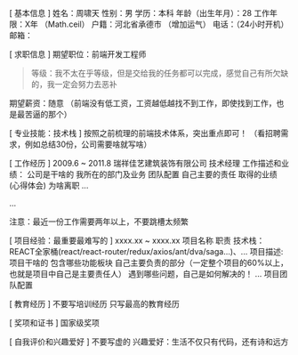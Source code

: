 [ 基本信息 ]
  姓名：周啸天
  性别：男
  学历：本科
  年龄（出生年月）：28
  工作年限：X年 （Math.ceil）
  户籍：河北省承德市 （增加运气）
  电话：（24小时开机）
  邮箱：

[ 求职信息 ]
  期望职位：前端开发工程师
  > 等级：我不太在乎等级，但是交给我的任务都可以完成，感觉自己有所欠缺的，我一定会努力去恶补

  期望薪资：随意 （前端没有低工资，工资越低越找不到工作，即使找到工作，也是最苦逼的那个）

[ 专业技能：技术栈 ]
  按照之前梳理的前端技术体系，突出重点即可！
  （看招聘需求，例如总结30份，公司需要啥就写啥）

[ 工作经历 ]
  2009.6 ~ 2011.8  瑞祥佳艺建筑装饰有限公司  技术经理
   工作描述和业绩：
      公司是干啥的
      我所在的部门及业务
      团队配置
      自己主要的责任
      取得的业绩
      (心得体会)
      为啥离职
      ...

  ...

  注意：最近一份工作需要两年以上，不要跳槽太频繁


[ 项目经验：最重要最难写的 ]
  xxxx.xx ~ xxxx.xx  项目名称  职责
    技术栈：REACT全家桶(react/react-router/redux/axios/ant/dva/saga...)、...
    项目描述:
      项目干啥的
      包含哪些功能板块
      自己主要负责的部分（一定整个项目的60%以上，也就是项目中自己是主要责任人）
      遇到哪些问题，自己是如何解决的！
      ...
      项目团队配置

[ 教育经历 ]
  不要写培训经历
  只写最高的教育经历

[ 奖项和证书 ]
  国家级奖项

[ 自我评价和兴趣爱好 ]
  不要写虚的
  兴趣爱好：生活不仅只有代码，还有诗和远方














